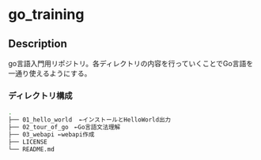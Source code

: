 # go_training

## Description

go言語入門用リポジトリ。各ディレクトリの内容を行っていくことでGo言語を一通り使えるようにする。

### ディレクトリ構成

```sh
.
├── 01_hello_world  ←インストールとHelloWorld出力
├── 02_tour_of_go　←Go言語文法理解
├── 03_webapi ←webapi作成
├── LICENSE
└── README.md
```
